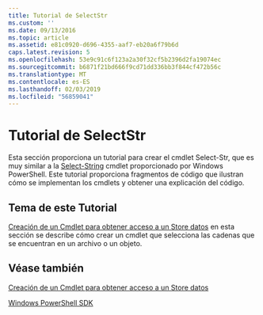 ```yaml
---
title: Tutorial de SelectStr
ms.custom: ''
ms.date: 09/13/2016
ms.topic: article
ms.assetid: e81c0920-d696-4355-aaf7-eb20a6f79b6d
caps.latest.revision: 5
ms.openlocfilehash: 53e9c91c6f123a2a30f32cf5b2396d2fa19074ec
ms.sourcegitcommit: b6871f21bd666f9cd71dd336bb3f844cf472b56c
ms.translationtype: MT
ms.contentlocale: es-ES
ms.lasthandoff: 02/03/2019
ms.locfileid: "56859041"
---
```

# <a name="selectstr-tutorial"></a>Tutorial de SelectStr

Esta sección proporciona un tutorial para crear el cmdlet Select-Str, que es muy similar a la [Select-String](/powershell/module/microsoft.powershell.utility/select-string) cmdlet proporcionado por Windows PowerShell. Este tutorial proporciona fragmentos de código que ilustran cómo se implementan los cmdlets y obtener una explicación del código.

## <a name="topic-in-this-tutorial"></a>Tema de este Tutorial

[Creación de un Cmdlet para obtener acceso a un Store datos](./creating-a-cmdlet-to-access-a-data-store.md) en esta sección se describe cómo crear un cmdlet que selecciona las cadenas que se encuentran en un archivo o un objeto.

## <a name="see-also"></a>Véase también

[Creación de un Cmdlet para obtener acceso a un Store datos](./creating-a-cmdlet-to-access-a-data-store.md)

[Windows PowerShell SDK](../windows-powershell-reference.md)
